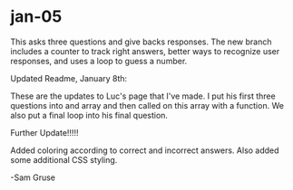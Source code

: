 # jan-05
This asks three questions and give backs responses. The new branch includes a counter to track right answers, better ways to recognize user responses, and uses a loop to guess a number.


Updated Readme, January 8th:

These are the updates to Luc's page that I've made.  I put his first three questions into and array and then called on this array with a function.  We also put a final loop into his final question.

Further Update!!!!!

Added coloring according to correct and incorrect answers.  Also added some additional CSS styling.

-Sam Gruse

